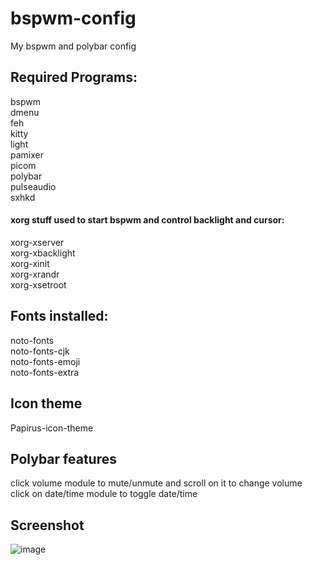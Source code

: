 # bspwm-config
My bspwm and polybar config

## Required Programs:  
bspwm  
dmenu  
feh  
kitty  
light  
pamixer  
picom  
polybar  
pulseaudio  
sxhkd  
#### xorg stuff used to start bspwm and control backlight and cursor:  
xorg-xserver  
xorg-xbacklight  
xorg-xinit  
xorg-xrandr  
xorg-xsetroot  
  
## Fonts installed:  
noto-fonts  
noto-fonts-cjk  
noto-fonts-emoji  
noto-fonts-extra  

## Icon theme  
Papirus-icon-theme

## Polybar features  
click volume module to mute/unmute and scroll on it to change volume  
click on date/time module to toggle date/time  

## Screenshot
![image](https://user-images.githubusercontent.com/95054777/149671804-747a6fe0-8151-49ca-bbd5-826d6fe2a102.png)

